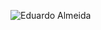  ![Eduardo Almeida](https://github-readme-stats.vercel.app/api?username=anuraghazra&theme=nightowl&show_icons=true)
